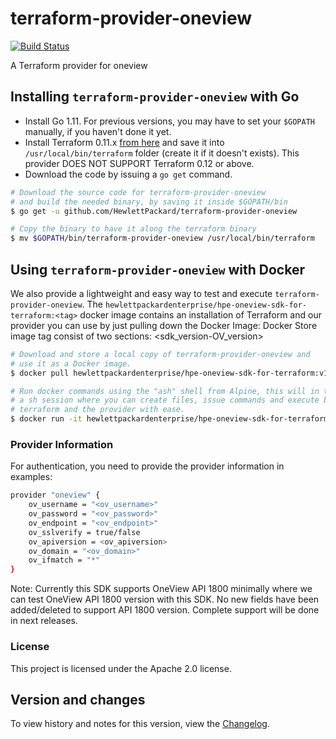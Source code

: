 # terraform-provider-oneview

[![Build Status](https://travis-ci.org/HewlettPackard/terraform-provider-oneview.svg?branch=master)](https://travis-ci.org/HewlettPackard/terraform-provider-oneview)

A Terraform provider for oneview

## Installing `terraform-provider-oneview` with Go

* Install Go 1.11. For previous versions, you may have to set your `$GOPATH` manually, if you haven't done it yet.
* Install Terraform 0.11.x [from here](https://www.terraform.io/downloads.html) and save it into `/usr/local/bin/terraform` folder (create it if it doesn't exists). This provider DOES NOT SUPPORT Terraform 0.12 or above.
* Download the code by issuing a `go get` command.

```bash
# Download the source code for terraform-provider-oneview
# and build the needed binary, by saving it inside $GOPATH/bin
$ go get -u github.com/HewlettPackard/terraform-provider-oneview

# Copy the binary to have it along the terraform binary
$ mv $GOPATH/bin/terraform-provider-oneview /usr/local/bin/terraform
```



## Using `terraform-provider-oneview` with Docker


We also provide a lightweight and easy way to test and execute `terraform-provider-oneview`. The `hewlettpackardenterprise/hpe-oneview-sdk-for-terraform:<tag>` docker image contains an installation of Terraform and our provider you can use by just pulling down the Docker Image:
Docker Store image tag consist of two sections: <sdk_version-OV_version>

```bash
# Download and store a local copy of terraform-provider-oneview and
# use it as a Docker image.
$ docker pull hewlettpackardenterprise/hpe-oneview-sdk-for-terraform:v1.3.0-OV5.2

# Run docker commands using the "ash" shell from Alpine, this will in turn create
# a sh session where you can create files, issue commands and execute both
# terraform and the provider with ease.
$ docker run -it hewlettpackardenterprise/hpe-oneview-sdk-for-terraform:v1.3.0-OV5.2 /bin/sh
```

### Provider Information

For authentication, you need to provide the provider information in examples:


```bash
provider "oneview" {
	ov_username = "<ov_username>"
	ov_password = "<ov_password>"
	ov_endpoint = "<ov_endpoint>"
	ov_sslverify = true/false
	ov_apiversion = <ov_apiversion>
	ov_domain = "<ov_domain>"
	ov_ifmatch = "*"
}
```

Note: Currently this SDK supports OneView API 1800 minimally where we can test OneView API 1800 version with this SDK. No new fields have been added/deleted to support API 1800 version. Complete support will be done in next releases.

### License

This project is licensed under the Apache 2.0 license.

## Version and changes

To view history and notes for this version, view the [Changelog](CHANGELOG.md).
